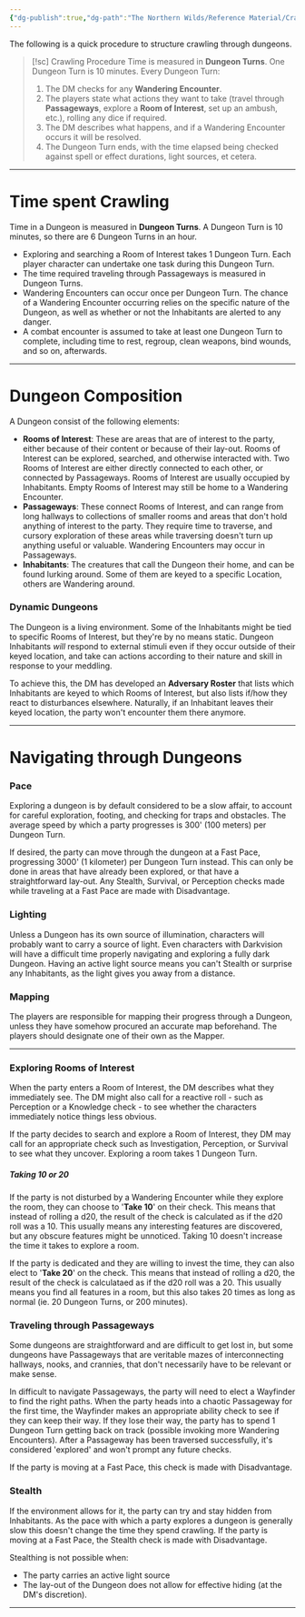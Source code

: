 ```yaml
---
{"dg-publish":true,"dg-path":"The Northern Wilds/Reference Material/Crawling Procedure.md","permalink":"/the-northern-wilds/reference-material/crawling-procedure/","tags":["TTRPG/Campaigns/Northern-Wilds","SRD"]}
---
```


The following is a quick procedure to structure crawling through dungeons.

>[!sc] Crawling Procedure
>Time is measured in **Dungeon Turns**. One Dungeon Turn is 10 minutes. 
>Every Dungeon Turn:
>1. The DM checks for any **Wandering Encounter**.
>2. The players state what actions they want to take (travel through **Passageways**, explore a **Room of Interest**, set up an ambush, etc.), rolling any dice if required.
>3. The DM describes what happens, and if a Wandering Encounter occurs it will be resolved.
>4. The Dungeon Turn ends, with the time elapsed being checked against spell or effect durations, light sources, et cetera.

---
# Time spent Crawling
Time in a Dungeon is measured in **Dungeon Turns**. A Dungeon Turn is 10 minutes, so there are 6 Dungeon Turns in an hour.
- Exploring and searching a Room of Interest takes 1 Dungeon Turn. Each player character can undertake one task during this Dungeon Turn.
- The time required traveling through Passageways is measured in Dungeon Turns.
- Wandering Encounters can occur once per Dungeon Turn. The chance of a Wandering Encounter occurring relies on the specific nature of the Dungeon, as well as whether or not the Inhabitants are alerted to any danger.
- A combat encounter is assumed to take at least one Dungeon Turn to complete, including time to rest, regroup, clean weapons, bind wounds, and so on, afterwards.


---
# Dungeon Composition
A Dungeon consist of the following elements:
- **Rooms of Interest**: These are areas that are of interest to the party, either because of their content or because of their lay-out. Rooms of Interest can be explored, searched, and otherwise interacted with. Two Rooms of Interest are either directly connected to each other, or connected by Passageways. Rooms of Interest are usually occupied by Inhabitants. Empty Rooms of Interest may still be home to a Wandering Encounter.
- **Passageways**: These connect Rooms of Interest, and can range from long hallways to collections of smaller rooms and areas that don't hold anything of interest to the party. They require time to traverse, and cursory exploration of these areas while traversing doesn't turn up anything useful or valuable. Wandering Encounters may occur in Passageways.
- **Inhabitants**: The creatures that call the Dungeon their home, and can be found lurking around. Some of them are keyed to a specific Location, others are Wandering around.

### Dynamic Dungeons
The Dungeon is a living environment. Some of the Inhabitants might be tied to specific Rooms of Interest, but they're by no means static. Dungeon Inhabitants *will* respond to external stimuli even if they occur outside of their keyed location, and take can actions according to their nature and skill in response to your meddling. 

To achieve this, the DM has developed an **Adversary Roster** that lists which Inhabitants are keyed to which Rooms of Interest, but also lists if/how they react to disturbances elsewhere. Naturally, if an Inhabitant leaves their keyed location, the party won't encounter them there anymore.


---
# Navigating through Dungeons
### Pace
Exploring a dungeon is by default considered to be a slow affair, to account for careful exploration, footing, and checking for traps and obstacles. The average speed by which a party progresses is 300' (100 meters) per Dungeon Turn.

If desired, the party can move through the dungeon at a Fast Pace, progressing 3000' (1 kilometer) per Dungeon Turn instead. This can only be done in areas that have already been explored, or that have a straightforward lay-out. Any Stealth, Survival, or Perception checks made while traveling at a Fast Pace are made with Disadvantage.

### Lighting
Unless a Dungeon has its own source of illumination, characters will probably want to carry a source of light. Even characters with Darkvision will have a difficult time properly navigating and exploring a fully dark Dungeon.
Having an active light source means you can't Stealth or surprise any Inhabitants, as the light gives you away from a distance.

### Mapping
The players are responsible for mapping their progress through a Dungeon, unless they have somehow procured an accurate map beforehand. The players should designate one of their own as the Mapper. 

---
### Exploring Rooms of Interest
When the party enters a Room of Interest, the DM describes what they immediately see. The DM might also call for a reactive roll - such as Perception or a Knowledge check - to see whether the characters immediately notice things less obvious.

If the party decides to search and explore a Room of Interest, they DM may call for an appropriate check such as Investigation, Perception, or Survival to see what they uncover. Exploring a room takes 1 Dungeon Turn.

##### Taking 10 or 20
If the party is not disturbed by a Wandering Encounter while they explore the room, they can choose to '**Take 10**' on their check. This means that instead of rolling a d20, the result of the check is calculated as if the d20 roll was a 10. This usually means any interesting features are discovered, but any obscure features might be unnoticed. Taking 10 doesn't increase the time it takes to explore a room.

If the party is dedicated and they are willing to invest the time, they can also elect to '**Take 20**' on the check. This means that instead of rolling a d20, the result of the check is calculataed as if the d20 roll was a 20. This usually means you find all features in a room, but this also takes 20 times as long as normal (ie. 20 Dungeon Turns, or 200 minutes).

### Traveling through Passageways
Some dungeons are straightforward and are difficult to get lost in, but some dungeons have Passageways that are veritable mazes of interconnecting hallways, nooks, and crannies, that don't necessarily have to be relevant or make sense.

In difficult to navigate Passageways, the party will need to elect a Wayfinder to find the right paths. When the party heads into a chaotic Passageway for the first time, the Wayfinder makes an appropriate ability check to see if they can keep their way. If they lose their way, the party has to spend 1 Dungeon Turn getting back on track (possible invoking more Wandering Encounters). After a Passageway has been traversed successfully, it's considered 'explored' and won't prompt any future checks. 

If the party is moving at a Fast Pace, this check is made with Disadvantage.

### Stealth
If the environment allows for it, the party can try and stay hidden from Inhabitants. As the pace with which a party explores a dungeon is generally slow this doesn't change the time they spend crawling. If the party is moving at a Fast Pace, the Stealth check is made with Disadvantage.

Stealthing is not possible when:
- The party carries an active light source
- The lay-out of the Dungeon does not allow for effective hiding (at the DM's discretion).

---